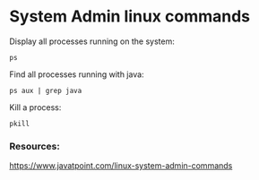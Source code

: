 # System Admin linux commands

Display all processes running on the system:
```
ps
```

Find all processes running with java: 
```
ps aux | grep java
```


Kill a process:
```
pkill
```

### Resources:
https://www.javatpoint.com/linux-system-admin-commands



